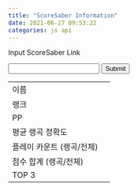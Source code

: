 ```yaml
---
title: "ScoreSaber Information"
date: 2021-06-27 09:53:22
categories: js api
---
```


<script>
function findUID(sslink) {
    tlink = sslink
    // &sort=%d
    tlink = tlink.replace(/&sort=[0-9]*/gi,'');
    // &page=%d
    tlink = tlink.replace(/&page=[0-9]*/gi,'');
    // ?sort=%d
    tlink = tlink.replace(/\?sort=[0-9]*/gi,'');
    // ?page=%d
    tlink = tlink.replace(/\?page=[0-9]*/gi,'');
    // https://score~~/u/
    tlink = tlink.replace(/https:\/\/scoresaber.com\/u\//gi,'');
    return tlink;
}

function numComma(num) {
    var regex = /\B(?=(\d{3})+(?!\d))/g;
    return num.toString().replace(regex, ',');
}

function makeRankText(gRank, cRank, country) {
    return '<a href="https://scoresaber.com/global">#' + numComma(gRank) + '</a> (<img src="https://www.countryflags.io/' + country + '/flat/24.png"> <a href="https://scoresaber.com/global?country="' + country + '">#' + numComma(cRank) + '</a>)'
}

function ssGet() {
    var sslink = document.forms["ssRead"]["inputSS"].value;
    var uid = findUID(sslink);
    var url = 'https://new.scoresaber.com/api/player/' + uid + '/full'
    $.getJSON(url, function(data) {
        document.getElementById("nameValue").innerHTML = '<a href="https://steamcommunity.com/profiles/' + uid + '>' + data.playerInfo.playerName + '</a>'
        document.getElementById("rankValue").innerHTML = makeRankText(data.playerInfo.rank, data.playerInfo.countryRank, data.playerInfo.country)
        document.getElementById("ppValue").innerText = numComma(data.playerInfo.pp)
        document.getElementById("araValue").innerText = String(data.playerInfo.scoreStats.averageRankedAccuracy.toFixed(2)) + '%'
        document.getElementById("pcValue").innerText = numComma(data.playerInfo.scoreStats.rankedPlayCount) + ' / ' + numComma(data.playerInfo.scoreStats.totalPlayCount)
        document.getElementById("scoreValue").innerText = numComma(data.playerInfo.scoreStats.totalRankedScore) + ' / ' + numComma(data.playerInfo.scoreStats.totalScore)
    })
}
</script>

Input ScoreSaber Link

<form name="ssRead">
<input type="text" name="inputSS">
<input type="button" value="Submit" onclick="ssGet()">
</form>

<form name="ssWrite">
<table>
<tr><td>이름</td><td id="nameValue"></td></tr>
<tr><td>랭크</td><td id="rankValue"></td></tr>
<tr><td>PP</td><td id="ppValue"></td></tr>
<tr><td>평균 랭곡 정확도</td><td id="araValue"></td></tr>
<tr><td>플레이 카운트 (랭곡/전체)</td><td id="pcValue"></td></tr>
<tr><td>점수 합계 (랭곡/전체)</td><td id="scoreValue"></td></tr>
<tr><td rowspan="3">TOP 3</td><td id="top1Value"></td></tr>
<tr><td id="top2Value"></td></tr>
<tr><td id="top3Value"></td></tr>
</table>
</form>

<!-- Advertisement -->

<script async src="https://pagead2.googlesyndication.com/pagead/js/adsbygoogle.js"></script>
<!-- github -->
<ins class="adsbygoogle"
     style="display:block"
     data-ad-client="ca-pub-2393564017114032"
     data-ad-slot="7921062366"
     data-ad-format="auto"
     data-full-width-responsive="true"></ins>
<script>
     (adsbygoogle = window.adsbygoogle || []).push({});
</script>

<ins class="kakao_ad_area" style="display:none;" 
 data-ad-unit    = "DAN-qxi7q147vuif" 
 data-ad-width   = "320" 
 data-ad-height  = "100"></ins> 
<script type="text/javascript" src="//t1.daumcdn.net/kas/static/ba.min.js" async> </script>
